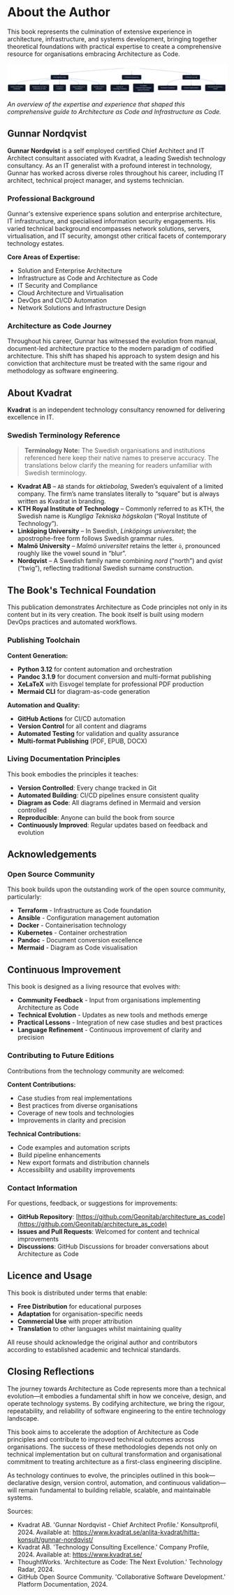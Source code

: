 # About the Author

This book represents the culmination of extensive experience in architecture, infrastructure, and systems development, bringing together theoretical foundations with practical expertise to create a comprehensive resource for organisations embracing Architecture as Code.

![Gunnar Nordqvist - Chief Architect](images/diagram_29_author_profile.png)

*An overview of the expertise and experience that shaped this comprehensive guide to Architecture as Code and Infrastructure as Code.*

## Gunnar Nordqvist

**Gunnar Nordqvist** is a self employed certified Chief Architect and IT Architect consultant associated with Kvadrat, a leading Swedish technology consultancy. As an IT generalist with a profound interest in technology, Gunnar has worked across diverse roles throughout his career, including IT architect, technical project manager, and systems technician.

### Professional Background

Gunnar's extensive experience spans solution and enterprise architecture, IT infrastructure, and specialised information security engagements. His varied technical background encompasses network solutions, servers, virtualisation, and IT security, amongst other critical facets of contemporary technology estates.

**Core Areas of Expertise:**
- Solution and Enterprise Architecture
- Infrastructure as Code and Architecture as Code
- IT Security and Compliance
- Cloud Architecture and Virtualisation
- DevOps and CI/CD Automation
- Network Solutions and Infrastructure Design

### Architecture as Code Journey

Throughout his career, Gunnar has witnessed the evolution from manual, document-led architecture practice to the modern paradigm of codified architecture. This shift has shaped his approach to system design and his conviction that architecture must be treated with the same rigour and methodology as software engineering.

## About Kvadrat

**Kvadrat** is an independent technology consultancy renowned for delivering excellence in IT. 

### Swedish Terminology Reference

> **Terminology Note:** The Swedish organisations and institutions referenced here keep their native names to preserve accuracy. The translations below clarify the meaning for readers unfamiliar with Swedish terminology.

- **Kvadrat AB** – `AB` stands for *aktiebolag*, Sweden’s equivalent of a limited company. The firm’s name translates literally to “square” but is always written as Kvadrat in branding.
- **KTH Royal Institute of Technology** – Commonly referred to as KTH, the Swedish name is *Kungliga Tekniska högskolan* (“Royal Institute of Technology”).
- **Linköping University** – In Swedish, *Linköpings universitet*; the apostrophe-free form follows Swedish grammar rules.
- **Malmö University** – *Malmö universitet* retains the letter `ö`, pronounced roughly like the vowel sound in “blur”.
- **Nordqvist** – A Swedish family name combining *nord* (“north”) and *qvist* (“twig”), reflecting traditional Swedish surname construction.

## The Book's Technical Foundation

This publication demonstrates Architecture as Code principles not only in its content but in its very creation. The book itself is built using modern DevOps practices and automated workflows.

### Publishing Toolchain

**Content Generation:**
- **Python 3.12** for content automation and orchestration
- **Pandoc 3.1.9** for document conversion and multi-format publishing
- **XeLaTeX** with Eisvogel template for professional PDF production
- **Mermaid CLI** for diagram-as-code generation

**Automation and Quality:**
- **GitHub Actions** for CI/CD automation
- **Version Control** for all content and diagrams
- **Automated Testing** for validation and quality assurance
- **Multi-format Publishing** (PDF, EPUB, DOCX)

### Living Documentation Principles

This book embodies the principles it teaches:

- **Version Controlled**: Every change tracked in Git
- **Automated Building**: CI/CD pipelines ensure consistent quality
- **Diagram as Code**: All diagrams defined in Mermaid and version controlled
- **Reproducible**: Anyone can build the book from source
- **Continuously Improved**: Regular updates based on feedback and evolution

## Acknowledgements

### Open Source Community

This book builds upon the outstanding work of the open source community, particularly:

- **Terraform** - Infrastructure as Code foundation
- **Ansible** - Configuration management automation
- **Docker** - Containerisation technology
- **Kubernetes** - Container orchestration
- **Pandoc** - Document conversion excellence
- **Mermaid** - Diagram as Code visualisation

## Continuous Improvement

This book is designed as a living resource that evolves with:

- **Community Feedback** - Input from organisations implementing Architecture as Code
- **Technical Evolution** - Updates as new tools and methods emerge
- **Practical Lessons** - Integration of new case studies and best practices
- **Language Refinement** - Continuous improvement of clarity and precision

### Contributing to Future Editions

Contributions from the technology community are welcomed:

**Content Contributions:**
- Case studies from real implementations
- Best practices from diverse organisations
- Coverage of new tools and technologies
- Improvements in clarity and precision

**Technical Contributions:**
- Code examples and automation scripts
- Build pipeline enhancements
- New export formats and distribution channels
- Accessibility and usability improvements

### Contact Information

For questions, feedback, or suggestions for improvements:

- **GitHub Repository**: [https://github.com/Geonitab/architecture_as_code](https://github.com/Geonitab/architecture_as_code)
- **Issues and Pull Requests**: Welcomed for content and technical improvements
- **Discussions**: GitHub Discussions for broader conversations about Architecture as Code

## Licence and Usage

This book is distributed under terms that enable:

- **Free Distribution** for educational purposes
- **Adaptation** for organisation-specific needs
- **Commercial Use** with proper attribution
- **Translation** to other languages whilst maintaining quality

All reuse should acknowledge the original author and contributors according to established academic and technical standards.

## Closing Reflections

The journey towards Architecture as Code represents more than a technical evolution—it embodies a fundamental shift in how we conceive, design, and operate technology systems. By codifying architecture, we bring the rigour, repeatability, and reliability of software engineering to the entire technology landscape.

This book aims to accelerate the adoption of Architecture as Code principles and contribute to improved technical outcomes across organisations. The success of these methodologies depends not only on technical implementation but on cultural transformation and organisational commitment to treating architecture as a first-class engineering discipline.

As technology continues to evolve, the principles outlined in this book—declarative design, version control, automation, and continuous validation—will remain fundamental to building reliable, scalable, and maintainable systems.

Sources:
- Kvadrat AB. 'Gunnar Nordqvist - Chief Architect Profile.' Konsultprofil, 2024. Available at: https://www.kvadrat.se/anlita-kvadrat/hitta-konsult/gunnar-nordqvist/
- Kvadrat AB. 'Technology Consulting Excellence.' Company Profile, 2024. Available at: https://www.kvadrat.se/
- ThoughtWorks. 'Architecture as Code: The Next Evolution.' Technology Radar, 2024.
- GitHub Open Source Community. 'Collaborative Software Development.' Platform Documentation, 2024.
